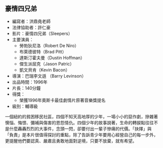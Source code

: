## 豪情四兄弟

* 編寫者：洪鼎堯老師
* 法律協助者：許仁豪
* 影片：豪情四兄弟（Sleepers）
* 主要演員：
  - 勞勃狄尼洛（Robert De Niro）
  - 布萊德彼特（Brad Pitt）
  - 達斯汀霍夫曼（Dustin Hoffman）
  - 傑生派屈克（Jason Patric）
  - 凱文貝肯（Kevin Bacon）
* 導演：巴瑞李文遜 （Barry Levinson）
* 出品時間：1996年
* 片長：140分鐘
* 得獎：
  - 榮獲1996年奧斯卡最佳劇情片原著音樂獎提名
* 級別：輔導級

一個紐約的貧困移民社區，四個不知天高地厚的少年，一場小小的惡作劇，摻雜著懊惱、悔恨、彌補與傷害的恩怨情仇。四個少年的故事說著，生命的轉捩點往往不是什麼轟轟烈烈的大事件，念頭一閃，卻要付出一輩子慘痛的代價。「抉擇」與「負責」是本片很值得探討的重點，除了告訴青少年要用心經營自己的每一步外，更提醒他們要認真、嚴肅且勇敢地面對逆境，只要不放棄，就有希望。
